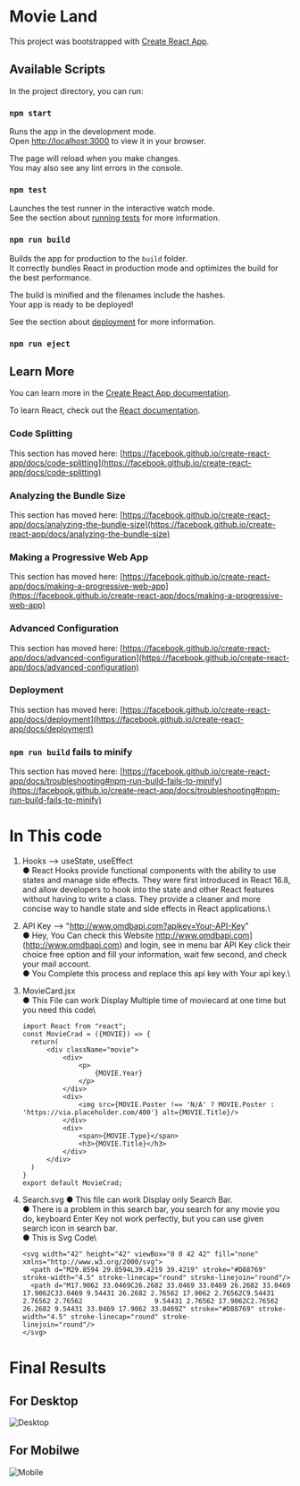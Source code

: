 # Movie Land

This project was bootstrapped with [Create React App](https://github.com/facebook/create-react-app).

## Available Scripts

In the project directory, you can run:

### `npm start`

Runs the app in the development mode.\
Open [http://localhost:3000](http://localhost:3000) to view it in your browser.

The page will reload when you make changes.\
You may also see any lint errors in the console.

### `npm test`

Launches the test runner in the interactive watch mode.\
See the section about [running tests](https://facebook.github.io/create-react-app/docs/running-tests) for more information.

### `npm run build`

Builds the app for production to the `build` folder.\
It correctly bundles React in production mode and optimizes the build for the best performance.

The build is minified and the filenames include the hashes.\
Your app is ready to be deployed!

See the section about [deployment](https://facebook.github.io/create-react-app/docs/deployment) for more information.

### `npm run eject`

## Learn More

You can learn more in the [Create React App documentation](https://facebook.github.io/create-react-app/docs/getting-started).

To learn React, check out the [React documentation](https://reactjs.org/).

### Code Splitting

This section has moved here: [https://facebook.github.io/create-react-app/docs/code-splitting](https://facebook.github.io/create-react-app/docs/code-splitting)

### Analyzing the Bundle Size

This section has moved here: [https://facebook.github.io/create-react-app/docs/analyzing-the-bundle-size](https://facebook.github.io/create-react-app/docs/analyzing-the-bundle-size)

### Making a Progressive Web App

This section has moved here: [https://facebook.github.io/create-react-app/docs/making-a-progressive-web-app](https://facebook.github.io/create-react-app/docs/making-a-progressive-web-app)

### Advanced Configuration

This section has moved here: [https://facebook.github.io/create-react-app/docs/advanced-configuration](https://facebook.github.io/create-react-app/docs/advanced-configuration)

### Deployment

This section has moved here: [https://facebook.github.io/create-react-app/docs/deployment](https://facebook.github.io/create-react-app/docs/deployment)

### `npm run build` fails to minify

This section has moved here: [https://facebook.github.io/create-react-app/docs/troubleshooting#npm-run-build-fails-to-minify](https://facebook.github.io/create-react-app/docs/troubleshooting#npm-run-build-fails-to-minify)

# In This code
  1. Hooks --> useState, useEffect\
    ● React Hooks provide functional components with the ability to use states and manage side effects. They were first introduced in React 16.8, and allow           developers to hook into the state and other React features without having to write a class. They provide a cleaner and more concise way to handle state         and side effects in React applications.\

  2. API Key --> "http://www.omdbapi.com?apikey=Your-API-Key" \
    ● Hey, You Can check this Website http://www.omdbapi.com] (http://www.omdbapi.com) and login, see in menu bar API Key click their choice free option and          fill your information, wait few second, and check your mail account.\
    ● You Complete this process and replace this api key with Your api key.\

  3. MovieCard.jsx\
    ● This File can work Display Multiple time of moviecard at one time but you need this code\
      ```
      import React from "react";
      const MovieCrad = ({MOVIE}) => {
        return(
            <div className="movie">
                <div>
                    <p>
                        {MOVIE.Year}
                    </p>
                </div>
                <div>
                    <img src={MOVIE.Poster !== 'N/A' ? MOVIE.Poster : 'https://via.placeholder.com/400'} alt={MOVIE.Title}/>
                </div>
                <div>
                    <span>{MOVIE.Type}</span>
                    <h3>{MOVIE.Title}</h3>
                </div>
            </div>
        )
      }
      export default MovieCrad;
      ```
  4. Search.svg
    ● This file can work Display only Search Bar.\
    ● There is a problem in this search bar, you search for any movie you do, keyboard Enter Key not work perfectly, but you can use given search icon in             search bar.\
    ● This is Svg Code\
      ```
      <svg width="42" height="42" viewBox="0 0 42 42" fill="none" xmlns="http://www.w3.org/2000/svg">
        <path d="M29.8594 29.8594L39.4219 39.4219" stroke="#D88769" stroke-width="4.5" stroke-linecap="round" stroke-linejoin="round"/>
        <path d="M17.9062 33.0469C26.2682 33.0469 33.0469 26.2682 33.0469 17.9062C33.0469 9.54431 26.2682 2.76562 17.9062 2.76562C9.54431 2.76562 2.76562                  9.54431 2.76562 17.9062C2.76562 26.2682 9.54431 33.0469 17.9062 33.0469Z" stroke="#D88769" stroke-width="4.5" stroke-linecap="round" stroke-                    linejoin="round"/>
      </svg>
      ```


  # Final Results
  ## For Desktop
  ![Desktop](https://github.com/user-attachments/assets/360dd0b4-60d1-4b7c-a29a-e01653daba80)

  ## For Mobilwe
  ![Mobile](https://github.com/user-attachments/assets/71f48438-2255-46c0-a5e2-f8f5f3e25cd5)
